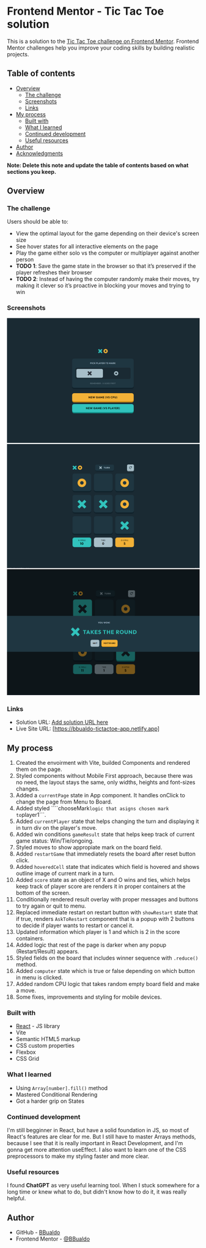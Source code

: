 # Frontend Mentor - Tic Tac Toe solution

This is a solution to the [Tic Tac Toe challenge on Frontend Mentor](https://www.frontendmentor.io/challenges/tic-tac-toe-game-Re7ZF_E2v). Frontend Mentor challenges help you improve your coding skills by building realistic projects. 

## Table of contents

- [Overview](#overview)
  - [The challenge](#the-challenge)
  - [Screenshots](#screenshots)
  - [Links](#links)
- [My process](#my-process)
  - [Built with](#built-with)
  - [What I learned](#what-i-learned)
  - [Continued development](#continued-development)
  - [Useful resources](#useful-resources)
- [Author](#author)
- [Acknowledgments](#acknowledgments)

**Note: Delete this note and update the table of contents based on what sections you keep.**

## Overview

### The challenge

Users should be able to:

- View the optimal layout for the game depending on their device's screen size
- See hover states for all interactive elements on the page
- Play the game either solo vs the computer or multiplayer against another person
- **TODO 1**: Save the game state in the browser so that it’s preserved if the player refreshes their browser
- **TODO 2**: Instead of having the computer randomly make their moves, try making it clever so it’s proactive in blocking your moves and trying to win

### Screenshots

![](/main-menu-ss.png)
![](/board-ss.png)
![](/result-ss.png)

### Links

- Solution URL: [Add solution URL here](https://your-solution-url.com)
- Live Site URL: [https://bbualdo-tictactoe-app.netlify.app]

## My process

1. Created the envoirment with Vite, builded Components and rendered them on the page.
2. Styled components without Mobile First approach, because there was no need, the layout stays the same, only widths, heights and font-sizes changes.
3. Added a ```currentPage``` state in App component. It handles onClick to change the page from Menu to Board.
4. Added styled ````chooseMark``` logic that asigns chosen mark to ```player1```.
5. Added ```currentPlayer``` state that helps changing the turn and displaying it in turn div on the player's move.
6. Added win conditions ```gameResult``` state that helps keep track of current game status: Win/Tie/ongoing.
7. Styled moves to show appropiate mark on the board field.
8. Added ```restartGame``` that immediately resets the board after reset button click.
9. Added ```hoveredCell``` state that indicates which field is hovered and shows outline image of current mark in a turn.
10. Added ```score``` state as an object of X and O wins and ties, which helps keep track of player score are renders it in proper containers at the bottom of the screen.
11. Conditionally rendered result overlay with proper messages and buttons to try again or quit to menu.
12. Replaced immediate restart on restart button with ```showRestart``` state that if true, renders ```AskToRestart``` component that is a popup with 2 buttons to decide if player wants to restart or cancel it.
13. Updated information which player is 1 and which is 2 in the score containers.
14. Added logic that rest of the page is darker when any popup (Restart/Result) appears.
15. Styled fields on the board that includes winner sequence with ```.reduce()``` method.
16. Added ```computer``` state which is true or false depending on which button in menu is clicked.
17. Added random CPU logic that takes random empty board field and make a move.
18. Some fixes, improvements and styling for mobile devices.

### Built with
- [React](https://reactjs.org/) - JS library
- Vite
- Semantic HTML5 markup
- CSS custom properties
- Flexbox
- CSS Grid

### What I learned

- Using ```Array[number].fill()``` method
- Mastered Conditional Rendering
- Got a harder grip on States

### Continued development

I'm still begginner in React, but have a solid foundation in JS, so most of React's features are clear for me. But I still have to master Arrays methods, because I see that it is really important in React Development, and I'm gonna get more attention useEffect. 
I also want to learn one of the CSS preprocessors to make my styling faster and more clear.

### Useful resources

I found **ChatGPT** as very useful learning tool. When I stuck somewhere for a long time or knew what to do, but didn't know how to do it, it was really helpful.

## Author

- GitHub - [BBualdo](https://github.com/BBualdo/)
- Frontend Mentor - [@BBualdo](https://www.frontendmentor.io/profile/BBualdo)